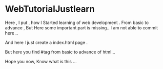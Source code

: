 # WebTutorialJustlearn
Here , I put , how I Started learning of web development .
From basic to advance , But Here some important part is missing..
I am not able to commit here ..

And here I just create a index.html page .

But here you find #tag  from basic to advance of html...

Hope you now, Know what is this ...
